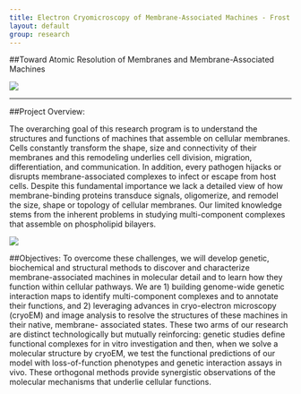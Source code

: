 ```yaml
---
title: Electron Cryomicroscopy of Membrane-Associated Machines - Frost Lab Research
layout: default
group: research
---
```


##Toward Atomic Resolution of Membranes and Membrane-Associated Machines

<img class="responsive-img" src="{{site.baseurl}}/static/img/research/nih_top.png"/>

-------

##Project Overview:

The overarching goal of this research program is to understand the structures and functions of machines 
that assemble on cellular membranes. Cells constantly transform the shape, size and connectivity of their 
membranes and this remodeling underlies cell division, migration, differentiation, and communication. 
In addition, every pathogen hijacks or disrupts membrane-associated complexes to infect or escape from 
host cells. Despite this fundamental importance we lack a detailed view of how membrane-binding proteins 
transduce signals, oligomerize, and remodel the size, shape or topology of cellular membranes. Our 
limited knowledge stems from the inherent problems in studying multi-component complexes that assemble 
on phospholipid bilayers.

<img class="responsive-img" src="{{site.baseurl}}/static/img/research/nih_desc.png"/>

##Objectives:
To overcome these challenges, we will develop genetic, biochemical and structural methods to discover 
and characterize membrane-associated machines in molecular detail and to learn how they function within 
cellular pathways. We are 1) building genome-wide genetic interaction maps to identify multi-component 
complexes and to annotate their functions, and 2) leveraging advances in cryo-electron microscopy 
(cryoEM) and image analysis to resolve the structures of these machines in their native, membrane-
associated states. These two arms of our research are distinct technologically but mutually reinforcing: 
genetic studies define functional complexes for in vitro investigation and then, when we solve a 
molecular structure by cryoEM, we test the functional predictions of our model with loss-of-function 
phenotypes and genetic interaction assays in vivo. These orthogonal methods provide synergistic 
observations of the molecular mechanisms that underlie cellular functions. <br/><br/>
